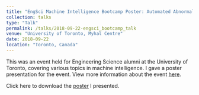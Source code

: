 ```yaml
---
title: "EngSci Machine Intelligence Bootcamp Poster: Automated Abnormality Detection in Histopathological Images with Deep Learning"
collection: talks
type: "Talk"
permalink: /talks/2018-09-22-engsci_bootcamp_talk
venue: "University of Toronto, Myhal Centre"
date: 2018-09-22
location: "Toronto, Canada"
---
```


This was an event held for Engineering Science alumni at the University of Toronto, covering various topics in machine intelligence. I gave a poster presentation for the event. View more information about the event <a href="http://engsci.utoronto.ca/alumni/return-learn-alumni-machine-intelligence-bootcamp/">here</a>.

Click here to download the <a href="http://lyndonchan.github.io/files/EngSci MI Bootcamp Poster.pdf">poster</a> I presented.